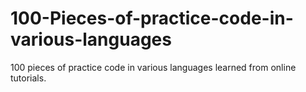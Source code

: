 100-Pieces-of-practice-code-in-various-languages
================================================

100 pieces of practice code in various languages learned from online tutorials. 
